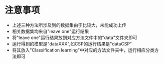 # 注意事项
 - 上述三种方法所涉及到的数据集由于比较大，未能成功上传  
 - 相关数据集均来自"leave one"运行结果
  - 将"leave one"运行结果放到对应方法文件中的"data"文件夹即可
 - 运行得到的模型是"dataXXX",如CSP的运行结果是"dataCSP"  
  - 将其放入"Classification learning"中对应的方法文件夹中，运行相应分类方法即可

